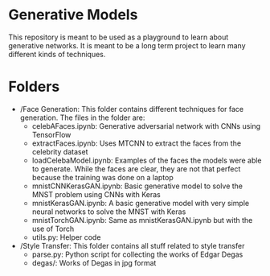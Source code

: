 # Generative Models
This repository is meant to be used as a playground to learn about generative networks. It is meant to be a long term project to learn many different kinds of techniques. 
# Folders
- /Face Generation: This folder contains different techniques for face generation. The files in the folder are:
    - celebAFaces.ipynb: Generative adversarial network with CNNs using TensorFlow
    - extractFaces.ipynb: Uses MTCNN to extract the faces from the celebrity dataset
    - loadCelebaModel.ipynb: Examples of the faces the models were able to generate. While the faces are clear, they are not that perfect because the training was done on a laptop
    - mnistCNNKerasGAN.ipynb: Basic generative model to solve the MNST problem using CNNs with Keras
    - mnistKerasGAN.ipynb: A basic generative model with very simple neural networks to solve the MNST with Keras
    - mnistTorchGAN.ipynb: Same as mnistKerasGAN.ipynb but with the use of Torch
    - utils.py: Helper code 
- /Style Transfer: This folder contains all stuff related to style transfer
    - parse.py: Python script for collecting the works of Edgar Degas
    - degas/: Works of Degas in jpg format
